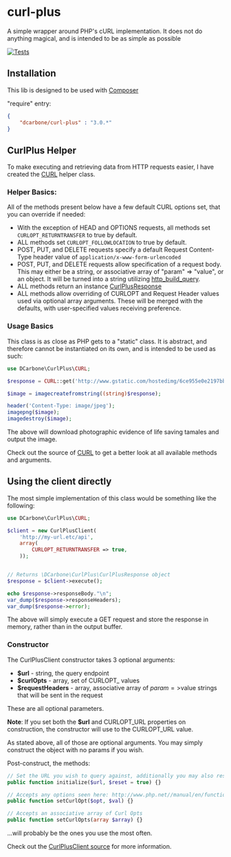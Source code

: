 curl-plus
======

A simple wrapper around PHP's cURL implementation.  It does not do anything magical, and is intended to be as simple as possible

[![Tests](https://github.com/dcarbone/curl-plus/actions/workflows/tests.yaml/badge.svg)](https://github.com/dcarbone/curl-plus/actions/workflows/tests.yaml)

## Installation

This lib is designed to be used with [Composer](https://getcomposer.org/)

"require" entry:

```json
{
    "dcarbone/curl-plus" : "3.0.*"
}
```

## CurlPlus Helper

To make executing and retrieving data from HTTP requests easier, I have created the [CURL](./src/CURL.php) helper
class.

### Helper Basics:

All of the methods present below have a few default CURL options set, that you can override if needed:

- With the exception of HEAD and OPTIONS requests, all methods set ` CURLOPT_RETURNTRANSFER ` to true by default.
- ALL methods set ` CURLOPT_FOLLOWLOCATION ` to true by default.
- POST, PUT, and DELETE requests specify a default Request Content-Type header value of 
` application/x-www-form-urlencoded `
- POST, PUT, and DELETE requests allow specification of a request body.  This may either be a string,
or associative array of "param" => "value", or an object.  It will be turned into a string utilizing
[http_build_query](http://php.net/manual/en/function.http-build-query.php).
- ALL methods return an instance [CurlPlusResponse](./src/CurlPlusResponse.php)
- ALL methods allow overriding of CURLOPT and Request Header values used via optional array arguments.
These will be merged with the defaults, with user-specified values receiving preference.

### Usage Basics

This class is as close as PHP gets to a "static" class.  It is abstract, and therefore cannot be
instantiated on its own, and is intended to be used as such:

```php
use DCarbone\CurlPlus\CURL;

$response = CURL::get('http://www.gstatic.com/hostedimg/6ce955e0e2197bb6_large');

$image = imagecreatefromstring((string)$response);

header('Content-Type: image/jpeg');
imagepng($image);
imagedestroy($image);
```

The above will download photographic evidence of life saving tamales and output the image.

Check out the source of [CURL](./src/CURL.php) to get a better look at all available methods and arguments.

## Using the client directly

The most simple implementation of this class would be something like the following:

```php
use DCarbone\CurlPlus\CURL;

$client = new CurlPlusClient(
    'http://my-url.etc/api',
    array(
        CURLOPT_RETURNTRANSFER => true,
    ));


// Returns \DCarbone\CurlPlus\CurlPlusResponse object
$response = $client->execute();

echo $response->responseBody."\n";
var_dump($response->responseHeaders);
var_dump($response->error);
```

The above will simply execute a GET request and store the response in memory, rather than in the output buffer.

### Constructor

The CurlPlusClient constructor takes 3 optional arguments:

* **$url** - string, the query endpoint
* **$curlOpts** - array, set of CURLOPT_ values
* **$requestHeaders** - array, associative array of $param=>$value strings that will be sent in the request

These are all optional parameters.

**Note**: If you set both the **$url** and CURLOPT_URL properties on construction, the constructor will use to the CURLOPT_URL value.

As stated above, all of those are optional arguments.  You may simply construct the object with no params if you wish.

Post-construct, the methods:

```php
// Set the URL you wish to query against, additionally you may also reset any existing curl opts
public function initialize($url, $reset = true) {}

// Accepts any options seen here: http://www.php.net//manual/en/function.curl-setopt.php
public function setCurlOpt($opt, $val) {}

// Accepts an associative array of Curl Opts
public function setCurlOpts(array $array) {}
```

...will probably be the ones you use the most often.

Check out the [CurlPlusClient source](./src/CurlPlusClient.php) for more information.
